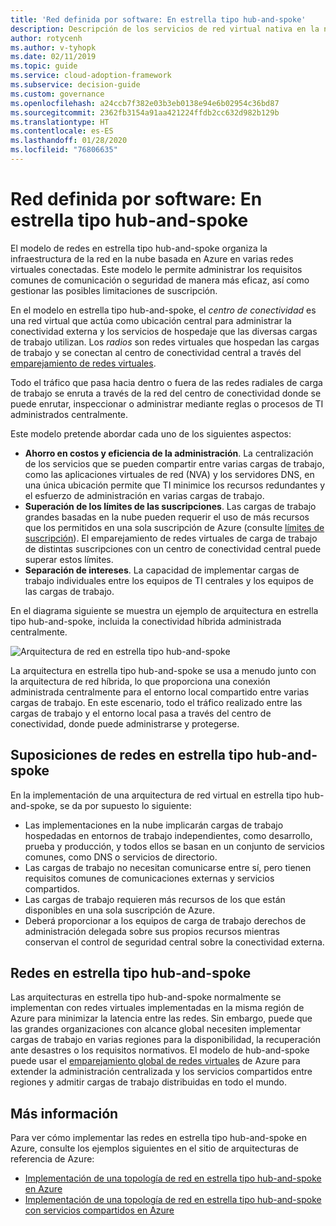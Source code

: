 ```yaml
---
title: 'Red definida por software: En estrella tipo hub-and-spoke'
description: Descripción de los servicios de red virtual nativa en la nube.
author: rotycenh
ms.author: v-tyhopk
ms.date: 02/11/2019
ms.topic: guide
ms.service: cloud-adoption-framework
ms.subservice: decision-guide
ms.custom: governance
ms.openlocfilehash: a24ccb7f382e03b3eb0138e94e6b02954c36bd87
ms.sourcegitcommit: 2362fb3154a91aa421224ffdb2cc632d982b129b
ms.translationtype: HT
ms.contentlocale: es-ES
ms.lasthandoff: 01/28/2020
ms.locfileid: "76806635"
---
```

# <a name="software-defined-networking-hub-and-spoke"></a>Red definida por software: En estrella tipo hub-and-spoke

El modelo de redes en estrella tipo hub-and-spoke organiza la infraestructura de la red en la nube basada en Azure en varias redes virtuales conectadas. Este modelo le permite administrar los requisitos comunes de comunicación o seguridad de manera más eficaz, así como gestionar las posibles limitaciones de suscripción.

En el modelo en estrella tipo hub-and-spoke, el _centro de conectividad_ es una red virtual que actúa como ubicación central para administrar la conectividad externa y los servicios de hospedaje que las diversas cargas de trabajo utilizan. Los _radios_ son redes virtuales que hospedan las cargas de trabajo y se conectan al centro de conectividad central a través del [emparejamiento de redes virtuales](https://docs.microsoft.com/azure/virtual-network/virtual-network-peering-overview).

Todo el tráfico que pasa hacia dentro o fuera de las redes radiales de carga de trabajo se enruta a través de la red del centro de conectividad donde se puede enrutar, inspeccionar o administrar mediante reglas o procesos de TI administrados centralmente.

Este modelo pretende abordar cada uno de los siguientes aspectos:

- **Ahorro en costos y eficiencia de la administración**. La centralización de los servicios que se pueden compartir entre varias cargas de trabajo, como las aplicaciones virtuales de red (NVA) y los servidores DNS, en una única ubicación permite que TI minimice los recursos redundantes y el esfuerzo de administración en varias cargas de trabajo.
- **Superación de los límites de las suscripciones**. Las cargas de trabajo grandes basadas en la nube pueden requerir el uso de más recursos que los permitidos en una sola suscripción de Azure (consulte [límites de suscripción](https://docs.microsoft.com/azure/azure-subscription-service-limits)). El emparejamiento de redes virtuales de carga de trabajo de distintas suscripciones con un centro de conectividad central puede superar estos límites.
- **Separación de intereses**. La capacidad de implementar cargas de trabajo individuales entre los equipos de TI centrales y los equipos de las cargas de trabajo.

En el diagrama siguiente se muestra un ejemplo de arquitectura en estrella tipo hub-and-spoke, incluida la conectividad híbrida administrada centralmente.

![Arquitectura de red en estrella tipo hub-and-spoke](https://docs.microsoft.com/azure/architecture/reference-architectures/hybrid-networking/images/hub-spoke.png)

La arquitectura en estrella tipo hub-and-spoke se usa a menudo junto con la arquitectura de red híbrida, lo que proporciona una conexión administrada centralmente para el entorno local compartido entre varias cargas de trabajo. En este escenario, todo el tráfico realizado entre las cargas de trabajo y el entorno local pasa a través del centro de conectividad, donde puede administrarse y protegerse.

## <a name="hub-and-spoke-assumptions"></a>Suposiciones de redes en estrella tipo hub-and-spoke

En la implementación de una arquitectura de red virtual en estrella tipo hub-and-spoke, se da por supuesto lo siguiente:

- Las implementaciones en la nube implicarán cargas de trabajo hospedadas en entornos de trabajo independientes, como desarrollo, prueba y producción, y todos ellos se basan en un conjunto de servicios comunes, como DNS o servicios de directorio.
- Las cargas de trabajo no necesitan comunicarse entre sí, pero tienen requisitos comunes de comunicaciones externas y servicios compartidos.
- Las cargas de trabajo requieren más recursos de los que están disponibles en una sola suscripción de Azure.
- Deberá proporcionar a los equipos de carga de trabajo derechos de administración delegada sobre sus propios recursos mientras conservan el control de seguridad central sobre la conectividad externa.

## <a name="global-hub-and-spoke"></a>Redes en estrella tipo hub-and-spoke

Las arquitecturas en estrella tipo hub-and-spoke normalmente se implementan con redes virtuales implementadas en la misma región de Azure para minimizar la latencia entre las redes. Sin embargo, puede que las grandes organizaciones con alcance global necesiten implementar cargas de trabajo en varias regiones para la disponibilidad, la recuperación ante desastres o los requisitos normativos. El modelo de hub-and-spoke puede usar el [emparejamiento global de redes virtuales](https://docs.microsoft.com/azure/virtual-network/virtual-network-peering-overview) de Azure para extender la administración centralizada y los servicios compartidos entre regiones y admitir cargas de trabajo distribuidas en todo el mundo.

## <a name="learn-more"></a>Más información

Para ver cómo implementar las redes en estrella tipo hub-and-spoke en Azure, consulte los ejemplos siguientes en el sitio de arquitecturas de referencia de Azure:

- [Implementación de una topología de red en estrella tipo hub-and-spoke en Azure](https://docs.microsoft.com/azure/architecture/reference-architectures/hybrid-networking/hub-spoke)
- [Implementación de una topología de red en estrella tipo hub-and-spoke con servicios compartidos en Azure](https://docs.microsoft.com/azure/architecture/reference-architectures/hybrid-networking/shared-services)

